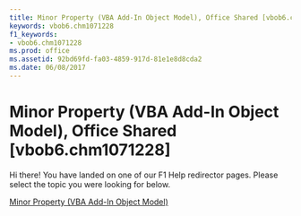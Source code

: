 ```yaml
---
title: Minor Property (VBA Add-In Object Model), Office Shared [vbob6.chm1071228]
keywords: vbob6.chm1071228
f1_keywords:
- vbob6.chm1071228
ms.prod: office
ms.assetid: 92bd69fd-fa03-4859-917d-81e1e8d8cda2
ms.date: 06/08/2017
---
```



# Minor Property (VBA Add-In Object Model), Office Shared [vbob6.chm1071228]

Hi there! You have landed on one of our F1 Help redirector pages. Please select the topic you were looking for below.

[Minor Property (VBA Add-In Object Model)](http://msdn.microsoft.com/library/46cd28cf-ab0c-b091-d86c-d9d2a21c49a3%28Office.15%29.aspx)

